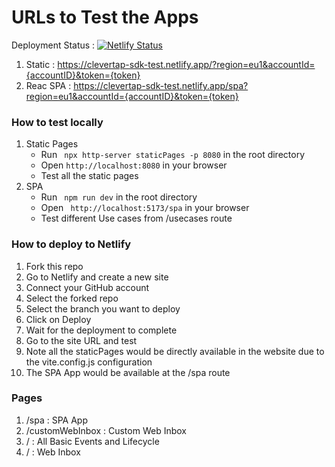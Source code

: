 # URLs to Test the Apps

Deployment Status : [![Netlify Status](https://api.netlify.com/api/v1/badges/a2ade46d-abfd-4aa1-8d1f-6496a72ac851/deploy-status)](https://app.netlify.com/sites/clevertap-sdk-test/deploys)

1. Static : https://clevertap-sdk-test.netlify.app/?region=eu1&accountId={accountID}&token={token}
2. Reac SPA : https://clevertap-sdk-test.netlify.app/spa?region=eu1&accountId={accountID}&token={token}

### How to test locally

1. Static Pages
   - Run ` npx http-server staticPages -p 8080` in the root directory
   - Open `http://localhost:8080` in your browser
   - Test all the static pages
2. SPA
   - Run ` npm run dev` in the root directory
   - Open ` http://localhost:5173/spa` in your browser
   - Test different Use cases from /usecases route

### How to deploy to Netlify

1. Fork this repo
2. Go to Netlify and create a new site
3. Connect your GitHub account
4. Select the forked repo
5. Select the branch you want to deploy
6. Click on Deploy
7. Wait for the deployment to complete
8. Go to the site URL and test
9. Note all the staticPages would be directly available in the website due to the vite.config.js configuration
10. The SPA App would be available at the /spa route


### Pages 

1. /spa : SPA App
2. /customWebInbox : Custom Web Inbox
3. / : All Basic Events and Lifecycle
4. / : Web Inbox

